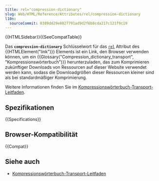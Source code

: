 ```yaml
---
title: rel="compression-dictionary"
slug: Web/HTML/Reference/Attributes/rel/compression-dictionary
l10n:
  sourceCommit: 0389dd29e0827791ad9d2f6b8cda217c121f9c19
---
```


{{HTMLSidebar}}{{SeeCompatTable}}

Das **`compression-dictionary`** Schlüsselwort für das [`rel`](/de/docs/Web/HTML/Reference/Elements/link#rel) Attribut des {{HTMLElement("link")}} Elements ist ein Link, den Browser verwenden können, um ein {{Glossary("Compression_dictionary_transport", "Kompressionswörterbuch")}} herunterzuladen, das zum Komprimieren zukünftiger Downloads von Ressourcen auf dieser Website verwendet werden kann, sodass die Downloadgrößen dieser Ressourcen kleiner sind als bei standardmäßiger Komprimierung.

Weitere Informationen finden Sie im [Kompressionswörterbuch-Transport-Leitfaden](/de/docs/Web/HTTP/Guides/Compression_dictionary_transport).

## Spezifikationen

{{Specifications}}

## Browser-Kompatibilität

{{Compat}}

## Siehe auch

- [Kompressionswörterbuch-Transport-Leitfaden](/de/docs/Web/HTTP/Guides/Compression_dictionary_transport)
